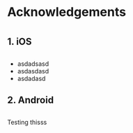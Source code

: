 # Acknowledgements
# 
## 1. iOS
##  
* asdadsasd
* asdasdasd
* asdadasd

## 2. Android
## 

Testing thisss
